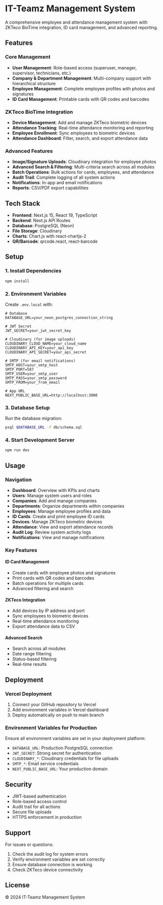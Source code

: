 # IT-Teamz Management System

A comprehensive employee and attendance management system with ZKTeco BioTime integration, ID card management, and advanced reporting.

## Features

### Core Management
- **User Management**: Role-based access (superuser, manager, supervisor, technicians, etc.)
- **Company & Department Management**: Multi-company support with hierarchical structure
- **Employee Management**: Complete employee profiles with photos and signatures
- **ID Card Management**: Printable cards with QR codes and barcodes

### ZKTeco BioTime Integration
- **Device Management**: Add and manage ZKTeco biometric devices
- **Attendance Tracking**: Real-time attendance monitoring and reporting
- **Employee Enrollment**: Sync employees to biometric devices
- **Attendance Dashboard**: Filter, search, and export attendance data

### Advanced Features
- **Image/Signature Uploads**: Cloudinary integration for employee photos
- **Advanced Search & Filtering**: Multi-criteria search across all modules
- **Batch Operations**: Bulk actions for cards, employees, and attendance
- **Audit Trail**: Complete logging of all system actions
- **Notifications**: In-app and email notifications
- **Reports**: CSV/PDF export capabilities

## Tech Stack

- **Frontend**: Next.js 15, React 19, TypeScript
- **Backend**: Next.js API Routes
- **Database**: PostgreSQL (Neon)
- **File Storage**: Cloudinary
- **Charts**: Chart.js with react-chartjs-2
- **QR/Barcode**: qrcode.react, react-barcode

## Setup

### 1. Install Dependencies
```bash
npm install
```

### 2. Environment Variables
Create `.env.local` with:
```env
# Database
DATABASE_URL=your_neon_postgres_connection_string

# JWT Secret
JWT_SECRET=your_jwt_secret_key

# Cloudinary (for image uploads)
CLOUDINARY_CLOUD_NAME=your_cloud_name
CLOUDINARY_API_KEY=your_api_key
CLOUDINARY_API_SECRET=your_api_secret

# SMTP (for email notifications)
SMTP_HOST=your_smtp_host
SMTP_PORT=587
SMTP_USER=your_smtp_user
SMTP_PASS=your_smtp_password
SMTP_FROM=your_from_email

# App URL
NEXT_PUBLIC_BASE_URL=http://localhost:3000
```

### 3. Database Setup
Run the database migration:
```bash
psql $DATABASE_URL -f db/schema.sql
```

### 4. Start Development Server
```bash
npm run dev
```

## Usage

### Navigation
- **Dashboard**: Overview with KPIs and charts
- **Users**: Manage system users and roles
- **Companies**: Add and manage companies
- **Departments**: Organize departments within companies
- **Employees**: Manage employee profiles and data
- **ID Cards**: Create and print employee ID cards
- **Devices**: Manage ZKTeco biometric devices
- **Attendance**: View and export attendance records
- **Audit Log**: Review system activity logs
- **Notifications**: View and manage notifications

### Key Features

#### ID Card Management
- Create cards with employee photos and signatures
- Print cards with QR codes and barcodes
- Batch operations for multiple cards
- Advanced filtering and search

#### ZKTeco Integration
- Add devices by IP address and port
- Sync employees to biometric devices
- Real-time attendance monitoring
- Export attendance data to CSV

#### Advanced Search
- Search across all modules
- Date range filtering
- Status-based filtering
- Real-time results

## Deployment

### Vercel Deployment
1. Connect your GitHub repository to Vercel
2. Add environment variables in Vercel dashboard
3. Deploy automatically on push to main branch

### Environment Variables for Production
Ensure all environment variables are set in your deployment platform:
- `DATABASE_URL`: Production PostgreSQL connection
- `JWT_SECRET`: Strong secret for authentication
- `CLOUDINARY_*`: Cloudinary credentials for file uploads
- `SMTP_*`: Email service credentials
- `NEXT_PUBLIC_BASE_URL`: Your production domain

## Security

- JWT-based authentication
- Role-based access control
- Audit trail for all actions
- Secure file uploads
- HTTPS enforcement in production

## Support

For issues or questions:
1. Check the audit log for system errors
2. Verify environment variables are set correctly
3. Ensure database connection is working
4. Check ZKTeco device connectivity

## License

© 2024 IT-Teamz Management System
